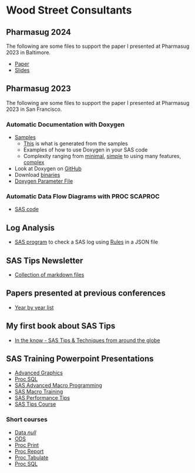 # Wood Street Consultants

## Pharmasug 2024
The following are some files to support the paper I presented at Pharmasug 2023 in Baltimore.
* [Paper](/Papers/2024/Pharmasug%202024/DS-109.docx)
* [Slides](/Papers/2024/Pharmasug%202024/DS-109.pptx)

## Pharmasug 2023
The following are some files to support the paper I presented at Pharmasug 2023 in San Francisco.

### Automatic Documentation with Doxygen
* [Samples](/Doxygen/Samples/)
    * [This](https://philipmason.github.io/Sample%20Documentation/html/index.html) is what is generated from the samples
    * Examples of how to use Doxygen in your SAS code
    * Complexity ranging from [minimal](https://github.com/philipmason/Wood-Street-Consultants/blob/main/Doxygen/Samples/1%20-%20minimal.sas), [simple](https://github.com/philipmason/Wood-Street-Consultants/tree/main/Doxygen/Samples#:~:text=2%20weeks%20ago-,simple%20example.sas,-added%20examples%20etc) to using many features, [complex](https://github.com/philipmason/Wood-Street-Consultants/tree/main/Doxygen/Samples#:~:text=3%20%2D%20more%20extensive.sas)
* Look at Doxygen on [GitHub](https://github.com/doxygen)
* Download [binaries](https://www.doxygen.nl/download.html#srcbin)
* [Doxygen Parameter File](/Doxygen/Doxyfile)

### Automatic Data Flow Diagrams with PROC SCAPROC
* [SAS code](/SCAPROC/SAS/)

## Log Analysis
* [SAS program](/Log%20Analysis/filecheckwithrules.sas) to check a SAS log using [Rules](/Log%20Analysis/rules.json) in a JSON file

## SAS Tips Newsletter
* [Collection of markdown files](/Tips-Newsletter/)

## Papers presented at previous conferences
* [Year by year list](/Papers/)

## My first book about SAS Tips
* [In the know - SAS Tips & Techniques from around the globe](/Phil's%20SAS%20Tips%20Book.doc)

## SAS Training Powerpoint Presentations
* [Advanced Graphics](/Training/Advanced%20Graphics.ppt)
* [Proc SQL](/Training/Proc%20SQL.PPT)
* [SAS Advanced Macro Programming](/Training/SAS%20Advanced%20Macro%20Programming.ppt)
* [SAS Macro Training](/Training/SAS%20MACRO%20TRAINING.pptx)
* [SAS Performance Tips](/Training/SAS%20Performance%20Tips.pptx)
* [SAS Tips Course](/Training/Tips%20Course%202005.ppt)
### Short courses
* [Data _null_](/Training/SAS%20Short%20Course%20-%20Data%20_null_.ppt)
* [ODS](/Training/SAS%20Short%20Course%20-%20ODS.ppt)
* [Proc Print](/Training/SAS%20Short%20Course%20-%20Proc%20Print.ppt)
* [Proc Report](/Training/SAS%20Short%20Course%20-%20Proc%20Report.ppt)
* [Proc Tabulate](/Training/SAS%20Short%20Course%20-%20Proc%20Tabulate.ppt)
* [Proc SQL](/Training/SAS%20Short%20Course%20-%20Proc%20SQL.PPT)
